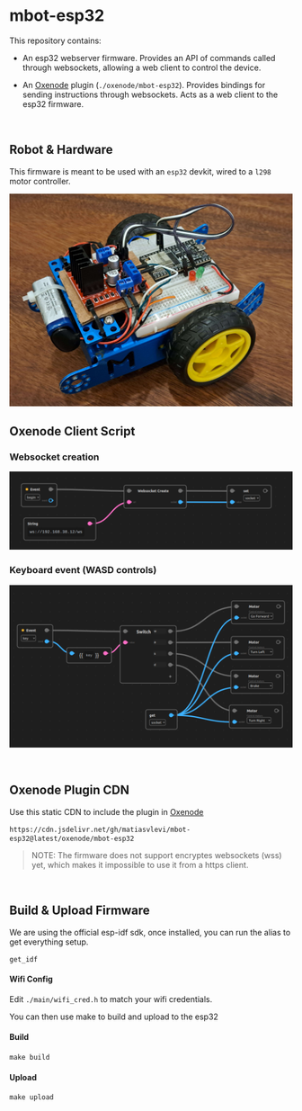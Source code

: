 # mbot-esp32

This repository contains:

* An esp32 webserver firmware. 
 Provides an API of commands called through websockets, allowing a web client to control the device.

* An [Oxenode](https://oxenode.io/) plugin (`./oxenode/mbot-esp32`). Provides bindings for sending instructions through websockets. Acts as a web client to the esp32 firmware.

<br/>

## Robot & Hardware

This firmware is meant to be used with an `esp32` devkit, wired to a `l298` motor controller.


![oxebot_angle](./assets/oxebot_angle.jpg)

## Oxenode Client Script

### Websocket creation

![mbot-begin](./assets/script-begin.png)

### Keyboard event (WASD controls)

![mbot-key](./assets/script-key.png)

<br/>


## Oxenode Plugin CDN

Use this static CDN to include the plugin in [Oxenode](https://oxenode.io/)

```
https://cdn.jsdelivr.net/gh/matiasvlevi/mbot-esp32@latest/oxenode/mbot-esp32
```

> NOTE: The firmware does not support encryptes websockets (wss) yet, which makes it impossible to use it from a https client.

<br/>

## Build & Upload Firmware

We are using the official esp-idf sdk, once installed, you can run the alias to get everything setup.

```
get_idf
```

#### Wifi Config

Edit `./main/wifi_cred.h` to match your wifi credentials.

You can then use make to build and upload to the esp32

####  Build

```
make build
```

####  Upload

```
make upload
```
